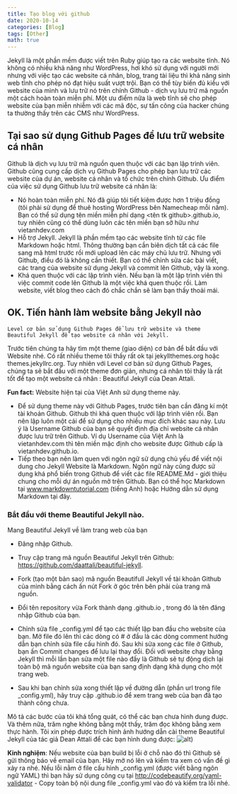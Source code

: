 ```yaml
---
title: Tạo blog với github
date: 2020-10-14
categories: [Blog]
tags: [Other]
math: true
---
```

Jekyll là một phần mềm được viết trên Ruby giúp tạo ra các website tĩnh. Nó không có nhiều khả năng như WordPress, hơi khó sử dụng với người mới nhưng với việc tạo các website cá nhân, blog, trang tài liệu thì khả năng sinh web tĩnh cho phép nó đạt hiệu suất vượt trội. Bạn có thể tùy biến đủ kiểu với website của mình và lưu trữ nó trên chính Github - dịch vụ lưu trữ mã nguồn một cách hoàn toàn miễn phí. Một ưu điểm nữa là web tĩnh sẽ cho phép website của bạn miễn nhiễm với các mã độc, sự tấn công của hacker chúng ta thường thấy trên các CMS như WordPress.

## Tại sao sử dụng Github Pages để lưu trữ website cá nhân
Github là dịch vụ lưu trữ mà nguồn quen thuộc với các bạn lập trình viên. Github cũng cung cấp dịch vụ Github Pages cho phép bạn lưu trữ các website của dự án, website cá nhân và tổ chức trên chính Github. Ưu điểm của việc sử dụng Github lưu trữ website cá nhân là:
* Nó hoàn toàn miễn phí. Nó đã giúp tôi tiết kiệm được hơn 1 triệu đồng (tôi phải sử dụng để thuê hosting WordPress bên Namecheap mỗi năm). Bạn có thể sử dụng tên miền miễn phí dạng <tên tk github>.github.io, tuy nhiên cũng có thể dùng luôn các tên miền bạn sở hữu như vietanhdev.com
* Hỗ trợ Jekyll. Jekyll là phần mềm tạo các website tĩnh từ các file Markdown hoặc html. Thông thường bạn cần biên dịch tất cả các file sang mã html trước rồi mới upload lên các máy chủ lưu trữ. Nhưng với Github, điều đó là không cần thiết. Bạn có thể chỉnh sửa các bài viết, các trang của website sử dụng Jekyll và commit lên Github, vậy là xong.
* Khá quen thuộc với các lập trình viên. Nếu bạn là một lập trình viên thì việc commit code lên Github là một việc khá quen thuộc rồi. Làm website, viết blog theo cách đó chắc chắn sẽ làm bạn thấy thoải mái.

## OK. Tiến hành làm website bằng Jekyll nào

```
Level cơ bản sử dụng Github Pages để lưu trữ website và theme Beautiful Jekyll để tạo website cá nhân với Jekyll.
```

Trước tiên chúng ta hãy tìm một theme (giao diện) cơ bản để bắt đầu với Website nhé. Có rất nhiều theme tôi thấy rất ok tại jekyllthemes.org hoặc themes.jekyllrc.org. Tuy nhiên với Level cơ bản sử dụng Github Pages, chúng ta sẽ bắt đầu với một theme đơn giản, nhưng cá nhân tôi thấy là rất tốt để tạo một website cá nhân : Beautiful Jekyll của Dean Attali.

**Fun fact:** Website hiện tại của Việt Anh sử dụng theme này.

* Để sử dụng theme này với Github Pages, trước tiên bạn cần đăng kí một tài khoản Github. Github thì khá quen thuộc với lập trình viên rồi. Bạn nên lập luôn một cái để sử dụng cho nhiều mục đích khác sau này. Lưu ý là Username Github của bạn sẽ quyết định địa chỉ website cá nhân được lưu trữ trên Github. Ví dụ Username của Việt Anh là vietanhdev.com thì tên miền mặc định cho website được Github cấp là vietanhdev.github.io.
* Tiếp theo bạn nên làm quen với ngôn ngữ sử dụng chủ yếu để viết nội dung cho Jekyll Website là Markdown. Ngôn ngữ này cũng được sử dụng khá phổ biến trong Github để viết các file README.Md - giới thiệu chung cho mỗi dự án nguồn mở trên Github. Bạn có thể học Markdown tại www.markdowntutorial.com (tiếng Anh) hoặc Hướng dẫn sử dụng Markdown tại đây.

### Bắt đầu với theme Beautiful Jekyll nào.

Mang Beautiful Jekyll về làm trang web của bạn

* Đăng nhập Github.

* Truy cập trang mã nguồn Beautiful Jekyll trên Github: https://github.com/daattali/beautiful-jekyll.

* Fork (tạo một bản sao) mã nguồn Beautifull Jekyll về tài khoản Github của mình bằng cách ấn nút Fork ở góc trên bên phải của trang mã nguồn.

* Đổi tên repository vừa Fork thành dạng <username>.github.io , trong đó <username> là tên đăng nhập Github của bạn.

* Chỉnh sửa file _config.yml để tạo các thiết lập ban đầu cho website của bạn. Mở file đó lên thì các dòng có # ở đầu là các dòng comment hướng dẫn bạn chỉnh sửa file cấu hình đó. Sau khi sửa xong các file ở Github, bạn ấn Commit changes để lưu lại thay đổi. Đối với website chạy bằng Jekyll thì mỗi lần bạn sửa một file nào đấy là Github sẽ tự động dịch lại toàn bộ mã nguồn website của bạn sang định dạng khả dụng cho một trang web.

* Sau khi bạn chỉnh sửa xong thiết lập về đường dẫn (phần url trong file _config.yml), hãy truy cập <username>.github.io để xem trang web của bạn đã tạo thành công chưa.
 
Mô tả các bước của tôi khá tổng quát, có thể các bạn chưa hình dung được. Và thêm nữa, trăm nghe không bằng một thấy, trăm đọc không bằng xem thực hành. Tôi xin phép được trích hình ảnh hướng dẫn cài theme Beautiful Jekyll của tác giả Dean Attali để các bạn hình dung được:
![alt](https://aicurious.io/posts/xay-dung-website-voi-jekyll/install-steps.gif))

**Kinh nghiệm**: Nếu website của bạn build bị lỗi ở chỗ nào đó thì Github sẽ gửi thông báo về email của bạn. Hãy mở nó lên và kiểm tra xem có vấn đề gì xảy ra nhé. Nếu lỗi nằm ở file cấu hình _config.yml (được viết bằng ngôn ngữ YAML) thì bạn hãy sử dụng công cụ tại http://codebeautify.org/yaml-validator - Copy toàn bộ nội dung file _config.yml vào đó và kiểm tra lỗi nhé.
